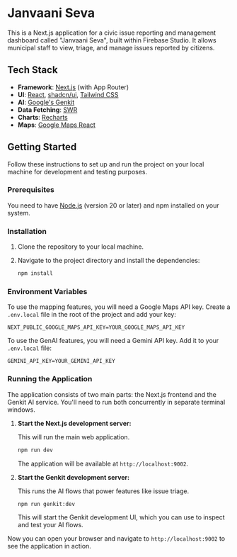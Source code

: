 # Janvaani Seva

This is a Next.js application for a civic issue reporting and management dashboard called "Janvaani Seva", built within Firebase Studio. It allows municipal staff to view, triage, and manage issues reported by citizens.

## Tech Stack

- **Framework**: [Next.js](https://nextjs.org/) (with App Router)
- **UI**: [React](https://react.dev/), [shadcn/ui](https://ui.shadcn.com/), [Tailwind CSS](https://tailwindcss.com/)
- **AI**: [Google's Genkit](https://firebase.google.com/docs/genkit)
- **Data Fetching**: [SWR](httpss://swr.vercel.app/)
- **Charts**: [Recharts](https://recharts.org/)
- **Maps**: [Google Maps React](https://visgl.github.io/react-google-maps/)

## Getting Started

Follow these instructions to set up and run the project on your local machine for development and testing purposes.

### Prerequisites

You need to have [Node.js](https://nodejs.org/) (version 20 or later) and npm installed on your system.

### Installation

1.  Clone the repository to your local machine.
2.  Navigate to the project directory and install the dependencies:

    ```bash
    npm install
    ```

### Environment Variables

To use the mapping features, you will need a Google Maps API key. Create a `.env.local` file in the root of the project and add your key:

```
NEXT_PUBLIC_GOOGLE_MAPS_API_KEY=YOUR_GOOGLE_MAPS_API_KEY
```

To use the GenAI features, you will need a Gemini API key. Add it to your `.env.local` file:

```
GEMINI_API_KEY=YOUR_GEMINI_API_KEY
```

### Running the Application

The application consists of two main parts: the Next.js frontend and the Genkit AI service. You'll need to run both concurrently in separate terminal windows.

1.  **Start the Next.js development server:**

    This will run the main web application.

    ```bash
    npm run dev
    ```

    The application will be available at `http://localhost:9002`.

2.  **Start the Genkit development server:**

    This runs the AI flows that power features like issue triage.

    ```bash
    npm run genkit:dev
    ```

    This will start the Genkit development UI, which you can use to inspect and test your AI flows.

Now you can open your browser and navigate to `http://localhost:9002` to see the application in action.
